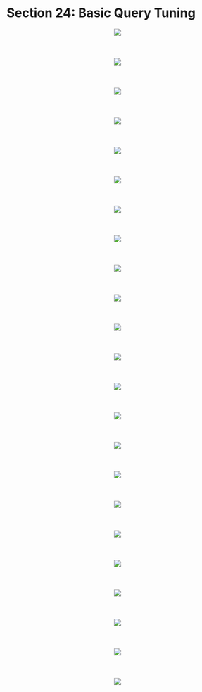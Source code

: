 # Section 24: Basic Query Tuning

<div align="center"><img src="./diagrams/29/sql-1.svg" /></div><br/><br/><br/>
<div align="center"><img src="./diagrams/29/sql-2.svg" /></div><br/><br/><br/>
<div align="center"><img src="./diagrams/29/sql-3.svg" /></div><br/><br/><br/>
<div align="center"><img src="./diagrams/29/sql-4.svg" /></div><br/><br/><br/>
<div align="center"><img src="./diagrams/29/sql-5.svg" /></div><br/><br/><br/>
<div align="center"><img src="./diagrams/29/sql-6.svg" /></div><br/><br/><br/>
<div align="center"><img src="./diagrams/29/sql-7.svg" /></div><br/><br/><br/>
<div align="center"><img src="./diagrams/29/sql-8.svg" /></div><br/><br/><br/>
<div align="center"><img src="./diagrams/29/sql-9.svg" /></div><br/><br/><br/>
<div align="center"><img src="./diagrams/29/sql-10.svg" /></div><br/><br/><br/>
<div align="center"><img src="./diagrams/29/sql-11.svg" /></div><br/><br/><br/>
<div align="center"><img src="./diagrams/29/sql-12.svg" /></div><br/><br/><br/>
<div align="center"><img src="./diagrams/29/sql-13.svg" /></div><br/><br/><br/>
<div align="center"><img src="./diagrams/29/sql-14.svg" /></div><br/><br/><br/>
<div align="center"><img src="./diagrams/29/sql-15.svg" /></div><br/><br/><br/>
<div align="center"><img src="./diagrams/29/sql-16.svg" /></div><br/><br/><br/>
<div align="center"><img src="./diagrams/29/sql-17.svg" /></div><br/><br/><br/>
<div align="center"><img src="./diagrams/29/sql-18.svg" /></div><br/><br/><br/>
<div align="center"><img src="./diagrams/29/sql-19.svg" /></div><br/><br/><br/>
<div align="center"><img src="./diagrams/29/sql-20.svg" /></div><br/><br/><br/>
<div align="center"><img src="./diagrams/29/sql-21.svg" /></div><br/><br/><br/>
<div align="center"><img src="./diagrams/29/sql-22.svg" /></div><br/><br/><br/>
<div align="center"><img src="./diagrams/29/sql-23.svg" /></div><br/><br/><br/>
